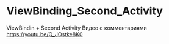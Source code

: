# ViewBinding_Second_Activity
ViewBindin + Second Activity
Видео с комментариями https://youtu.be/Q_JOstke8K0
